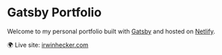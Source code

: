 # Gatsby Portfolio

Welcome to my personal portfolio built with [Gatsby](https://www.gatsbyjs.com/) and hosted on [Netlify](https://www.netlify.com/).

🌍 Live site: [irwinhecker.com](https://irwinhecker.com/)
